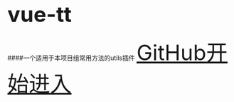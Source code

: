 ## <font size="16">vue-tt</font>
####一个适用于本项目组常用方法的utils插件
<font size="16">[GitHub](https://github.com/HaHaLuck/vue-tt)</font><font size="16">[开始进入](gettingstarted)</font>
<!-- 背景图片 -->

<!-- 背景色 默认不写是随机变化渐变色 ![color](#7fffff) -->

